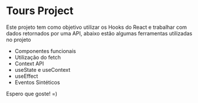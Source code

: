 # Tours Project

Este projeto tem como objetivo utilizar os Hooks do React e trabalhar com dados retornados por uma API, abaixo estão algumas ferramentas utilizadas no projeto

 - Componentes funcionais
 - Utilização do fetch
 - Context API
 - useState e useContext
 - useEffect
 - Eventos Sintéticos
 
Espero que goste! =)
